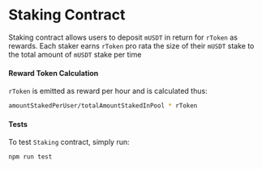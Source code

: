 # Staking Contract

Staking contract allows users to deposit `mUSDT` in return for `rToken` as rewards. Each staker earns `rToken` pro rata the size of their `mUSDT` stake to the total amount of `mUSDT` stake per time

#### Reward Token Calculation

`rToken` is emitted as reward per hour and is calculated thus:

```bash
amountStakedPerUser/totalAmountStakedInPool * rToken
```


#### Tests


To test `Staking` contract, simply run:

```bash
npm run test
```
